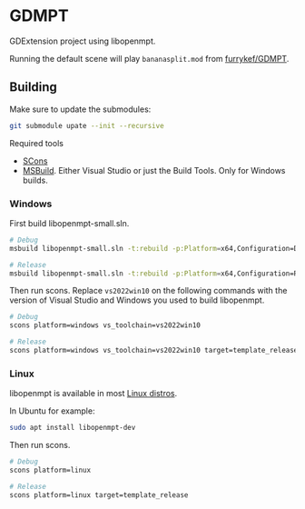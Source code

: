 # GDMPT

GDExtension project using libopenmpt.

Running the default scene will play `bananasplit.mod` from [furrykef/GDMPT](https://github.com/furrykef/GDMPT/blob/97159c16f26a8f0c4ce25b54d920191987415fb8/project/bananasplit.mod).

## Building

Make sure to update the submodules:

```sh
git submodule upate --init --recursive
```

Required tools
- [SCons](https://scons.org/doc/production/HTML/scons-user/ch01s02.html)
- [MSBuild](https://visualstudio.microsoft.com/downloads/?q=build+tools). Either Visual Studio or just the Build Tools. Only for Windows builds.

### Windows

First build libopenmpt-small.sln.

```sh
# Debug
msbuild libopenmpt-small.sln -t:rebuild -p:Platform=x64,Configuration=Debug

# Release
msbuild libopenmpt-small.sln -t:rebuild -p:Platform=x64,Configuration=Release
```

Then run scons. Replace `vs2022win10` on the following commands with the version of Visual Studio and Windows you used to build libopenmpt.

```sh
# Debug
scons platform=windows vs_toolchain=vs2022win10

# Release
scons platform=windows vs_toolchain=vs2022win10 target=template_release
```

### Linux

libopenmpt is available in most [Linux distros](https://wiki.openmpt.org/Libopenmpt#Distribution_packages).

In Ubuntu for example:

```sh
sudo apt install libopenmpt-dev
```

Then run scons.

```sh
# Debug
scons platform=linux

# Release
scons platform=linux target=template_release
```
